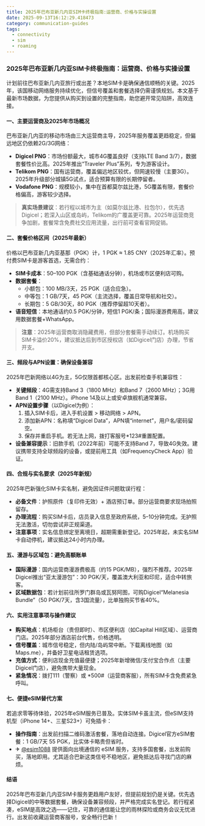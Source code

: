 ```yaml
---
title: 2025年巴布亚新几内亚SIM卡终极指南:运营商、价格与实操设置
date: 2025-09-13T16:12:29.418473
category: communication-guides
tags:
  - connectivity
  - sim
  - roaming
---
```


### 2025年巴布亚新几内亚SIM卡终极指南：运营商、价格与实操设置

计划前往巴布亚新几内亚旅行或出差？本地SIM卡是确保通信顺畅的关键。2025年，该国移动网络服务持续优化，但信号覆盖和套餐选择仍需谨慎规划。本文基于最新市场数据，为您提供从购买到设置的完整指南，助您避开常见陷阱，高效连接。

#### 一、主要运营商及2025年市场概况
巴布亚新几内亚的移动市场由三大运营商主导，2025年服务覆盖更趋稳定，但偏远地区仍依赖2G/3G网络：
- **Digicel PNG**：市场份额最大，城市4G覆盖良好（支持LTE Band 3/7），数据套餐性价比高。2025年推出“Traveler Plus”系列，专为游客设计。
- **Telikom PNG**：国有运营商，覆盖偏远地区较优，但网速较慢（主要3G）。2025年升级部分城镇5G试点，适合预算有限的长期停留者。
- **Vodafone PNG**：规模较小，集中在首都莫尔兹比港，5G覆盖有限，套餐价格偏高，游客较少选择。

> **真实场景建议**：若行程以城市为主（如莫尔兹比港、拉包尔），优先选Digicel；若深入山区或岛屿，Telikom的广覆盖更可靠。2025年运营商竞争加剧，套餐常含免费社交应用流量，出行前可查看官网促销。

#### 二、套餐价格区间（2025年最新）
价格以巴布亚新几内亚基那（PGK）计，1 PGK ≈ 1.85 CNY（2025年汇率）。预付费SIM卡是游客首选，无需合约：
- **SIM卡成本**：50–100 PGK（含基础通话分钟），机场或市区便利店可购。
- **数据套餐**：
  - 小额包：100 MB/3天，25 PGK（适合应急）。
  - 中等包：1 GB/7天，45 PGK（主流选择，覆盖日常导航和社交）。
  - 长期包：5 GB/30天，80 PGK（推荐停留超10天者）。
- **语音短信**：本地通话约0.5 PGK/分钟，短信1 PGK/条；国际漫游费用高，建议用数据套餐+WhatsApp。

> **注意**：2025年运营商取消隐藏费用，但部分套餐需手动续订。机场购买SIM卡溢价20%，建议抵达后到市区授权店（如Digicel门店）办理，节省开支。

#### 三、频段与APN设置：确保设备兼容
2025年巴新网络以4G为主，5G仅限首都核心区。出发前检查手机兼容性：
- **关键频段**：4G需支持Band 3（1800 MHz）和Band 7（2600 MHz）；3G用Band 1（2100 MHz）。iPhone 14及以上或安卓旗舰机通常兼容。
- **APN设置步骤**（以Digicel为例）：
  1. 插入SIM卡后，进入手机设置 > 移动网络 > APN。
  2. 添加新APN：名称填“Digicel Data”，APN填“internet”，用户名/密码留空。
  3. 保存并重启手机。若无法上网，拨打客服号*123#重置配置。
- **设备兼容提示**：旧款手机（2022年前）可能不支持Band 7，导致4G失效。建议携带支持全球频段的设备，或提前用工具（如FrequencyCheck App）验证。

#### 四、合规与实名要求（2025年新规）
2025年巴新强化SIM卡实名制，避免因证件问题耽误行程：
- **必备文件**：护照原件（复印件无效）+ 酒店预订单。部分运营商要求现场拍照留存。
- **办理流程**：购买SIM卡后，店员录入信息至政府系统，5–10分钟完成。无护照无法激活，切勿尝试非正规渠道。
- **注意事项**：实名信息绑定至离境日，超期需重新登记。2025年起，未实名SIM卡自动停机，建议抵达24小时内办理。

#### 五、漫游与区域包：避免高额账单
- **国际漫游**：国内运营商漫游费极高（约15 PGK/MB），强烈不推荐。2025年Digicel推出“亚太漫游包”：30 PGK/天，覆盖澳大利亚和印尼，适合中转旅客。
- **区域数据包**：若计划前往所罗门群岛或瓦努阿图，可购Digicel“Melanesia Bundle”（50 PGK/7天，含3国流量），比单独购买节省40%。

#### 六、实用注意事项与操作建议
- **购买地点**：机场柜台（贵但即时）、市区便利店（如Capital Hill区域）、运营商门店。2025年部分酒店前台代售，价格透明。
- **信号覆盖**：城市信号稳定，但内陆/岛屿常中断。下载离线地图（如Maps.me），并备好卫星电话租赁选项。
- **充值方式**：便利店现金充值最便捷；2025年新增微信/支付宝合作点（主要Digicel门店），避免携带大量现金。
- **紧急情况**：拨打111（警察）或 *500#（运营商客服），所有SIM卡含免费紧急呼叫。

#### 七、便捷eSIM替代方案
若追求零等待体验，2025年eSIM服务已普及。实体SIM卡虽主流，但eSIM支持机型（iPhone 14+、三星S23+）可免插卡：
- **操作指南**：出发前扫描二维码激活套餐，落地自动连接。Digicel官方eSIM套餐：1 GB/7天 55 PGK，比实体卡略贵但省时。
- ✈ [@esim1088](https://t.me/s/esim1088) 提供面向出境通信的 eSIM 服务，支持多国套餐，出发前购买，落地即用。尤其适合巴新这类信号不稳地区，避免抵达后寻找门店的麻烦。

#### 结语
2025年巴布亚新几内亚SIM卡服务更趋用户友好，但提前规划仍是关键。优先选择Digicel的中等数据套餐，确保设备兼容频段，并严格完成实名登记。若行程紧凑，eSIM是高效之选——记住，可靠的通信能让您的雨林探险或商务会议无忧进行。出发前收藏运营商客服号，安全畅行巴新！